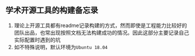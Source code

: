 ## 学术开源工具的构建备忘录
1. 理论上开源工具都有readme记录构建的方式，然而即使是工程能力比较好的团队出品，也常出现按照文档无法构建成功的情况。因此这部分主要记录自己实际配置时遇到的坑
2. 如不特殊说明，默认环境为`Ubuntu 18.04`